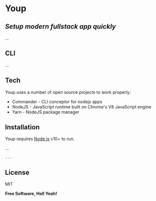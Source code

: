 # Youp
## _Setup modern fullstack app quickly_

...

## CLI

...

## Tech

Youp uses a number of open source projects to work properly:

- Commander - CLI conceptor for nodejs apps
- NodeJS - JavaScript runtime built on Chrome's V8 JavaScript engine
- Yarn - NodeJS package manager

## Installation

Youp requires [Node.js](https://nodejs.org/) v10+ to run.

...

```sh
...
```

## License

MIT

**Free Software, Hell Yeah!**
